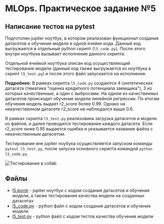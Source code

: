 # MLOps. Практическое задание №5
## Написание тестов на pytest
Подготолен jupiter ноутбук, в котором реализован функционал создания датасетов и обучение модели в одной ячейке кода. Данный код выгружается в отдельный python скрипт (`l5_code.py`). После этого внутри ноутбука вызывает исполнение данного скрипта. 

Отдельной ячейкой ноутбука описан код осуществляющий тестирование модели (данный код также выгружается из ноутбука в скрипт `l5_test.py`) и после этого файл запускается на исполнение.

**Подробнее:**
В рамках скрипта `l5_code.py` создаются 4 синтетических датасета (тематика "оценка кредитного потенциала заемщика"), 3 из которых качественные, а один с выбросами. На одном из качественных датасетов происходит обучение модели линейной регрессии. По итогам обучения модель выдает r2_score более 0.99. Однако на некачественном датасете r2_score не наблюдался выше 0.6.

В рамках скрипта `l5_test.py` реализована загрузка датасетов и модели из файлов, и далее проводится тестирование каждого датасета. Если r2_score ниже 0.95 выдается ошибка и указывается название файла с некачественным датасетом. 

Тестирование вне jupiter ноубука осуществляется запуском команды `pytest l5_test.py`, после запуска основного скрипта командой `python l5_code.py`.

![Тестирование в collab](images/commits.png)


## Файлы
- [l5.ipynb](l5.ipynb) - jupiter ноутбук с кодом создания датасетов и обучения модели, а также тестирования качества модели на созданных датасетах
- [l5_code.py](l5_code.py) - python файл с кодом создания датасетов и обучения модели
- [l5_test.py](l5_test.py) - python файл с кодом тестов качества обучения модели
